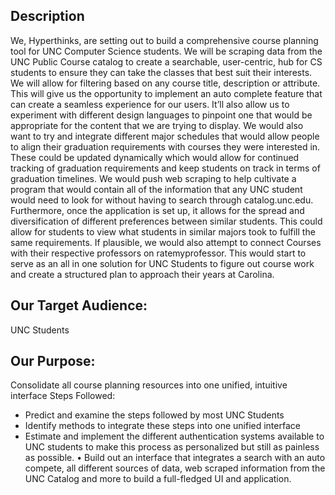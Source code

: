 Description
-----------
We, Hyperthinks, are setting out to build a comprehensive course planning tool for UNC Computer Science students. We will be scraping data from the UNC Public Course catalog to create a searchable, user-centric, hub for CS students to ensure they can take the classes that best suit their interests. We will allow for filtering based on any course title, description or attribute. This will give us the opportunity to implement an auto complete feature that can create a seamless experience for our users. It’ll also allow us to experiment with different design languages to pinpoint one that would be appropriate for the content that we are trying to display.
We would also want to try and integrate different major schedules that would allow people to align their graduation requirements with courses they were interested in. These could be updated dynamically which would allow for continued tracking of graduation requirements and keep students on track in terms of graduation timelines. We would push web scraping to help cultivate a program that would contain all of the information that any UNC student would need to look for without having to search through catalog.unc.edu.
Furthermore, once the application is set up, it allows for the spread and diversification of different preferences between similar students. This could allow for students to view what students in similar majors took to fulfill the same requirements. If plausible, we would also attempt to connect Courses with their respective professors on ratemyprofessor. This would start to serve as an all in one solution for UNC Students to figure out course work and create a structured plan to approach their years at Carolina.

Our Target Audience: 
--------------------

UNC Students

Our Purpose:
-------------

Consolidate all course planning resources into one unified, intuitive interface Steps Followed:
* Predict and examine the steps followed by most UNC Students
* Identify methods to integrate these steps into one unified interface
* Estimate and implement the different authentication systems available to UNC
students to make this process as personalized but still as painless as possible. • Build out an interface that integrates a search with an auto compete, all different
sources of data, web scraped information from the UNC Catalog and more to build a full-fledged UI and application.
